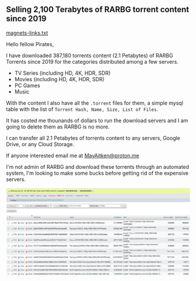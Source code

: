## Selling 2,100 Terabytes of RARBG torrent content since 2019

[magnets-links.txt](https://github.com/MayAitken/rarbg-torrents-list-since-2019/blob/main/torrents-list-with-size.txt)

Hello fellow Pirates,

I have downloaded 387,180 torrents content (2.1 Petabytes) of RARBG Torrents since 2019 for the categories distributed among a few servers.
- TV Series (including HD, 4K, HDR, SDR)
- Movies (including HD, 4K, HDR, SDR)
- PC Games
- Music 

With the content I also have all the `.torrent` files for them, a simple mysql table with the list of `Torrent Hash, Name, Size, List of Files`.

It has costed me thounands of dollars to run the download servers and I am going to delete them as RARBG is no more.

I can transfer all 2.1 Petabytes of torrents content to any servers, Google Drive, or any Cloud Storage.

If anyone interested email me at MayAitken@proton.me

I'm not admin of RARBG and download these torrents through an automated system, I'm looking to make some bucks before getting rid of the expensive servers.

![table_screenshot](https://github.com/MayAitken/rarbg-torrents-list-since-2019/blob/main/table_screenshot.jpg)  

